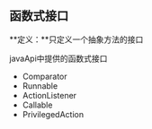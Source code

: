 ## 函数式接口

**定义：**只定义一个抽象方法的接口

javaApi中提供的函数式接口

- Comparator
- Runnable
- ActionListener
- Callable
- PrivilegedAction

